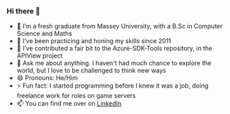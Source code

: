 ### Hi there 👋

<!--
**Baas-hub/Baas-hub** is a ✨ _special_ ✨ repository because its `README.md` (this file) appears on your GitHub profile.

Here are some ideas to get you started:
-->
- 🔭 I’m a fresh graduate from Massey University, with a B.Sc in Computer Science and Maths
- 🌱 I’ve been practicing and honing my skills since 2011
- 👯 I’ve contributed a fair bit to the Azure-SDK-Tools repository, in the APIView project
- 💬 Ask me about anything. I haven't had much chance to explore the world, but I love to be challenged to think new ways 
- 😄 Pronouns: He/Him
- ⚡ Fun fact: I started programming before I knew it was a job, doing freelance work for roles on game servers
- 📫 You can find me over on [LinkedIn](https://www.linkedin.com/in/ben-b-80ab30249/)

